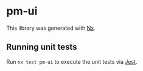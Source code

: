 # pm-ui

This library was generated with [Nx](https://nx.dev).

## Running unit tests

Run `nx test pm-ui` to execute the unit tests via [Jest](https://jestjs.io).
